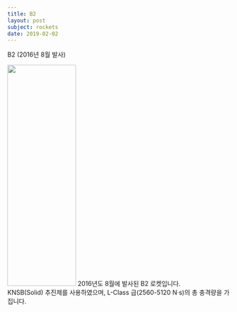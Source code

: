 ```yaml
---
title: B2
layout: post
subject: rockets
date: 2019-02-02
---
```


B2 (2016년 8월 발사)<br/>
<td width="155" align="center">
<img src="https://github.com/hsb6350/hanaro.github.io/blob/master/assets/logo/B2.PNG?raw=true" width="155" height="500"/></td>
2016년도 8월에 발사된 B2 로켓입니다.<br/>
KNSB(Solid) 추진제를 사용하였으며, L-Class 급(2560-5120 N·s)의 총 충격량을 가집니다.
